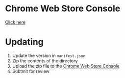 # Chrome Web Store Console

[Click here](https://chrome.google.com/webstore/devconsole/ad6dd312-2c4e-4767-a172-4d31c15c2f0c)

# Updating

1. Update the version in `manifest.json`
2. Zip the contents of the directory
3. Upload the zip file to the [Chrome Web Store Console](https://chrome.google.com/webstore/devconsole/ad6dd312-2c4e-4767-a172-4d31c15c2f0c)
4. Subtmit for review
